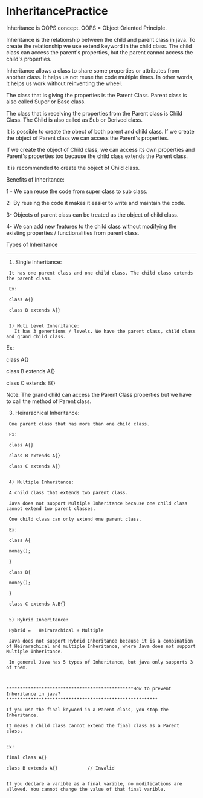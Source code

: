 # InheritancePractice
 Inheritance is OOPS concept. OOPS = Object Oriented Principle.   
 
 
 Inheritance is the relationship between the child and parent class in java. To create the relationship we use extend keyword in the child class. 
The child class can access the parent's properties, but the parent cannot access the child's properties. 

Inheritance allows a class to share some properties or attributes from another class. It helps us not reuse the code multiple times. In other words, it helps us work without reinventing the wheel.

The class that is giving the properties is the Parent Class. Parent class is also called Super or Base class.

The class that is receiving the properties from the Parent class is Child Class. The Child is also called as Sub or Derived class.

It is possible to create the obect of both parent and child class. If we create the object of Parent class we can access the Parent's properties.

If we create the object of Child class, we can access its own properties and Parent's properties too because the child class extends the Parent class.

It is recommended to create the object of Child class. 



Benefits of Inheritance:

1 - We can reuse the code from super class to sub class. 

2- By reusing the code it makes it easier to write and maintain the code.

3- Objects of parent class can be treated as the object of child class.

4- We can add new features to the child class without modifying the existing properties / functionalities from parent class.


Types of Inheritance

***********************************************************************************************************************************************

   
   
   1) Single Inheritance: 
    
     It has one parent class and one child class. The child class extends the parent class.
     
     Ex:
     
     class A{}
     
     class B extends A{}
     
     
     2) Muti Level Inheritance:
       It has 3 genertions / levels. We have the parent class, child class and grand child class. 
     

    
   Ex: 
   
   class A{}
   
   class B extends A{}
   
   class C extends B{}
   
   Note: The grand child can access the Parent Class properties but we have to call the method of Parent class. 
   
   
   3) Heirarachical Inheritance:

     One parent class that has more than one child class.
     
     Ex:
     
     class A{}
     
     class B extends A{}
     
     class C extends A{}
     
     
     4) Multiple Inheritance:
     
     A child class that extends two parent class. 
     
     Java does not support Multiple Inheritance because one child class cannot extend two parent classes.
     
     One child class can only extend one parent class. 
     
     Ex: 
     
     class A{
     
     money();
     
     }
     
     class B{
     
     money();
     
     }
     
     class C extends A,B{}
     
     
     5) Hybrid Inheritance:
     
     Hybrid =   Heirarachical + Multiple
     
     Java does not support Hybrid Inheritance because it is a combination of Heirarachical and multiple Inheritance, where Java does not support Multiple Inheritance.
     
     In general Java has 5 types of Inheritance, but java only supports 3 of them. 
     
     
     
    ***********************************************How to prevent Inheritance in java?********************************************************
    
    If you use the final keyword in a Parent class, you stop the Inheritance. 
    
    It means a child class cannot extend the final class as a Parent class.
    
    
    Ex:
    
    final class A{}         
    
    class B extends A{}           // Invalid
    
    
    If you declare a varible as a final varible, no modifications are allowed. You cannot change the value of that final varible. 
    
    
    
    
    
    
